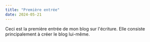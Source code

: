 ```yaml
---
title: "Première entrée"
date: 2024-05-21
---
```


Ceci est la première entrée de mon blog sur l'écriture. Elle consiste principalement à créer le blog lui-même.
